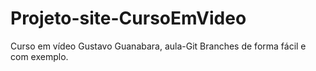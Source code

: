 # Projeto-site-CursoEmVideo
 Curso em vídeo Gustavo Guanabara, aula-Git Branches de forma fácil e com exemplo.
